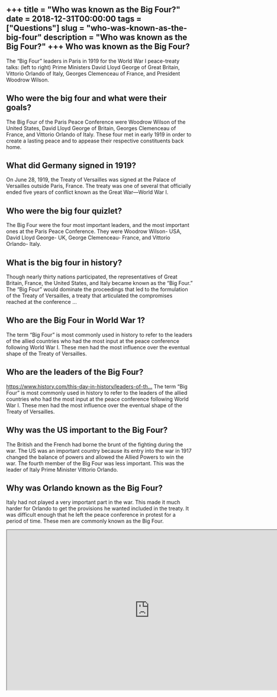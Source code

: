 +++
title = "Who was known as the Big Four?"
date = 2018-12-31T00:00:00
tags = ["Questions"]
slug = "who-was-known-as-the-big-four"
description = "Who was known as the Big Four?"
+++
Who was known as the Big Four?
------------------------------

The “Big Four” leaders in Paris in 1919 for the World War I peace-treaty talks: (left to right) Prime Ministers David Lloyd George of Great Britain, Vittorio Orlando of Italy, Georges Clemenceau of France, and President Woodrow Wilson.

Who were the big four and what were their goals?
------------------------------------------------

The Big Four of the Paris Peace Conference were Woodrow Wilson of the United States, David Lloyd George of Britain, Georges Clemenceau of France, and Vittorio Orlando of Italy. These four met in early 1919 in order to create a lasting peace and to appease their respective constituents back home.

What did Germany signed in 1919?
--------------------------------

On June 28, 1919, the Treaty of Versailles was signed at the Palace of Versailles outside Paris, France. The treaty was one of several that officially ended five years of conflict known as the Great War—World War I.

Who were the big four quizlet?
------------------------------

The Big Four were the four most important leaders, and the most important ones at the Paris Peace Conference. They were Woodrow Wilson- USA, David Lloyd George- UK, George Clemenceau- France, and Vittorio Orlando- Italy.

What is the big four in history?
--------------------------------

Though nearly thirty nations participated, the representatives of Great Britain, France, the United States, and Italy became known as the “Big Four.” The “Big Four” would dominate the proceedings that led to the formulation of the Treaty of Versailles, a treaty that articulated the compromises reached at the conference …

Who are the Big Four in World War 1?
------------------------------------

The term “Big Four” is most commonly used in history to refer to the leaders of the allied countries who had the most input at the peace conference following World War I. These men had the most influence over the eventual shape of the Treaty of Versailles.

Who are the leaders of the Big Four?
------------------------------------

https://www.history.com/this-day-in-history/leaders-of-th… The term “Big Four” is most commonly used in history to refer to the leaders of the allied countries who had the most input at the peace conference following World War I. These men had the most influence over the eventual shape of the Treaty of Versailles.

Why was the US important to the Big Four?
-----------------------------------------

The British and the French had borne the brunt of the fighting during the war. The US was an important country because its entry into the war in 1917 changed the balance of powers and allowed the Allied Powers to win the war. The fourth member of the Big Four was less important. This was the leader of Italy Prime Minister Vittorio Orlando.

Why was Orlando known as the Big Four?
--------------------------------------

Italy had not played a very important part in the war. This made it much harder for Orlando to get the provisions he wanted included in the treaty. It was difficult enough that he left the peace conference in protest for a period of time. These men are commonly known as the Big Four.

<iframe allow="accelerometer; autoplay; clipboard-write; encrypted-media; gyroscope; picture-in-picture" allowfullscreen="" class="__youtube_prefs__  epyt-is-override  no-lazyload" data-no-lazy="1" data-origheight="433" data-origwidth="770" data-skipgform_ajax_framebjll="" height="433" id="_ytid_22193" loading="lazy" src="https://www.youtube.com/embed/vrYhLNQMRro?enablejsapi=1&autoplay=0&cc_load_policy=0&cc_lang_pref=&iv_load_policy=1&loop=0&modestbranding=0&rel=1&fs=1&playsinline=0&autohide=2&theme=dark&color=red&controls=1&" title="YouTube player" width="770"></iframe>